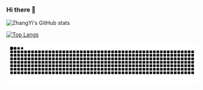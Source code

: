 ### Hi there 👋
![ZhangYi's GitHub stats](https://github-readme-stats.vercel.app/api?username=zhangyiceee&count_private=true)

[![Top Langs](https://github-readme-stats.vercel.app/api/top-langs/?username=zhangyiceee)](https://github.com/anuraghazra/github-readme-stats)

<picture>
  <source media="(prefers-color-scheme: dark)" srcset="https://raw.githubusercontent.com/zhangyiceee/zhangyiceee/output/github-contribution-grid-snake-dark.svg" />
  <source media="(prefers-color-scheme: light)" srcset="https://raw.githubusercontent.com/zhangyiceee/zhangyiceee/output/github-contribution-grid-snake.svg" />
  <img alt="github-snake" src="https://raw.githubusercontent.com/zhangyiceee/zhangyiceee/output/github-contribution-grid-snake.svg" />
</picture> 



